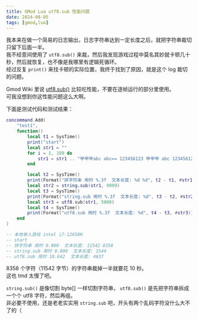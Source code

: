 ```yaml
---
title: GMod Lua utf8.sub 性能问题
date: 2024-08-05
tags: [gmod,lua]
---
```

我本来在做一个简易的日志输出，日志字符串达到一定长度之后，就把字符串裁切只留下后面一半。   
我不经意间使用了 `utf8.sub()` 来裁，然后我发现游戏过程中莫名其妙就卡顿几十秒，然后就恢复，也不像是我哪里有逻辑死循环。   
经过反复 `print()` 来找卡顿的实际位置，我终于找到了原因，就是这个 log 裁切的问题。  

Gmod Wiki 里说 [utf8.sub()](https://wiki.facepunch.com/gmod/utf8.sub) 比较吃性能，不要在逐帧运行的部分里使用。   
可我没想到你这性能问题这么大啊。   

下面是测试代码和测试结果：   
```lua
concommand.Add(
    "test1",
    function()
        local t1 = SysTime()
        print("start")
        local str1 = ""
        for i = 1, 199 do
            str1 = str1 .. "甲甲甲abc abc== 123456123 甲甲甲 abc 123456123甲甲"
        end

        local t2 = SysTime()
        print(Format("拼字符串 用时 %.3f  文本长度: %d %d", t2 - t1, #str1, utf8.len(str1)))
        local str2 = string.sub(str1, 9999)
        local t3 = SysTime()
        print(Format("string.sub 用时 %.3f  文本长度: %d", t3 - t2, #str2))
        local str3 = utf8.sub(str1, 5000)
        local t4 = SysTime()
        print(Format("utf8.sub 用时 %.3f  文本长度: %d", t4 - t3, #str3))
    end
)

-- 本地单人游戏 intel i7-12650H
-- start
-- 拼字符串 用时 0.000  文本长度: 11542 8358
-- string.sub 用时 0.000  文本长度: 1544
-- utf8.sub 用时 10.642  文本长度: 4637
```

8358 个字符（11542 字节）的字符串裁掉一半就要花 10 秒。   
这也 tmd 太慢了吧。   

`string.sub()` 是像切割 byte[] 一样切割字符串， `utf8.sub()` 是先把字符串拆成一个个 utf8 字符，然后再组。   
非必要不使用，还是老老实实用 `string.sub` 吧，开头有两个乱码字符没什么大不了的（   
